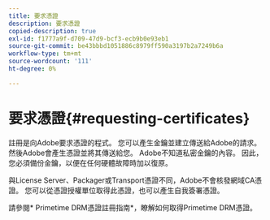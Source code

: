 ```yaml
---
title: 要求憑證
description: 要求憑證
copied-description: true
exl-id: f1777a9f-d709-47d9-bcf3-ecb9b0e93eb1
source-git-commit: be43bbbd1051886c8979ff590a3197b2a7249b6a
workflow-type: tm+mt
source-wordcount: '111'
ht-degree: 0%

---
```


# 要求憑證{#requesting-certificates}

註冊是向Adobe要求憑證的程式。 您可以產生金鑰並建立傳送給Adobe的請求。 然後Adobe會產生憑證並將其傳送給您。 Adobe不知道私密金鑰的內容。 因此，您必須備份金鑰，以便在任何硬體故障時加以復原。

與License Server、Packager或Transport憑證不同，Adobe不會核發網域CA憑證。 您可以從憑證授權單位取得此憑證，也可以產生自我簽署憑證。

請參閱* Primetime DRM憑證註冊指南*，瞭解如何取得Primetime DRM憑證。
